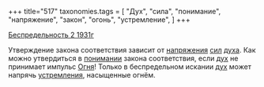 +++
title="517"
taxonomies.tags = [
 "Дух",
 "сила",
 "понимание",
 "напряжение",
 "закон",
 "огонь",
 "устремление",
]
+++

[Беспредельность 2 1931г](/agni/1931)

Утверждение закона соответствия зависит от [напряжения](/tags/напряжение) [сил](/tags/сила) [духа](/tags/Дух). Как можно утвердиться в [понимании](/tags/понимание) закона соответствия, если [дух](/tags/Дух) не принимает импульс [Огня](/tags/огонь)! Только в беспредельном искании [дух](/tags/Дух) может напрячь [устремления](/tags/устремление), насыщенные огнём.   

